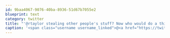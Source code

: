 ```yaml
---
id: 9baa4067-9076-40ba-8936-51d67b7055e2
blueprint: text
category: twitter
title: "'@rtaylor stealing other people's stuff? Now who would do a thing like that? +@_dlight"
caption: '<span class="username username_linked">@<a href="https://twitter.com/rtaylor" title="Elon Musk">rtaylor</a></span> stealing other people''s stuff? Now who would do a thing like that? +<span class="username username_linked">@<a href="https://twitter.com/_dlight" title="Битюцкий Корнилий">_dlight</a></span>'
---
```

